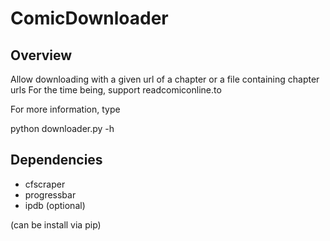 # ComicDownloader

## Overview
Allow downloading with a given url of a chapter or a file containing chapter urls
For the time being, support readcomiconline.to

For more information, type

  python downloader.py -h
  
## Dependencies
 - cfscraper
 - progressbar
 - ipdb (optional)

(can be install via pip)
